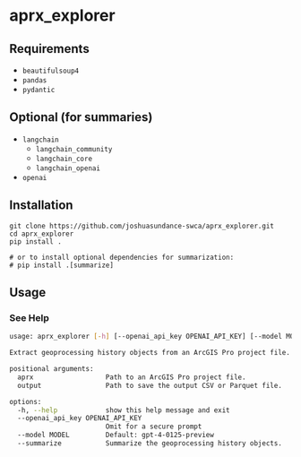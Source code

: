# aprx_explorer

## Requirements

* `beautifulsoup4`
* `pandas`
* `pydantic`

## Optional (for summaries)

* `langchain`
  - `langchain_community`
  - `langchain_core`
  - `langchain_openai`
* `openai`

## Installation

```text
git clone https://github.com/joshuasundance-swca/aprx_explorer.git
cd aprx_explorer
pip install .

# or to install optional dependencies for summarization:
# pip install .[summarize]
```

## Usage

### See Help
```bash
usage: aprx_explorer [-h] [--openai_api_key OPENAI_API_KEY] [--model MODEL] [--summarize] aprx output

Extract geoprocessing history objects from an ArcGIS Pro project file.

positional arguments:
  aprx                  Path to an ArcGIS Pro project file.
  output                Path to save the output CSV or Parquet file.

options:
  -h, --help            show this help message and exit
  --openai_api_key OPENAI_API_KEY
                        Omit for a secure prompt
  --model MODEL         Default: gpt-4-0125-preview
  --summarize           Summarize the geoprocessing history objects.
```
